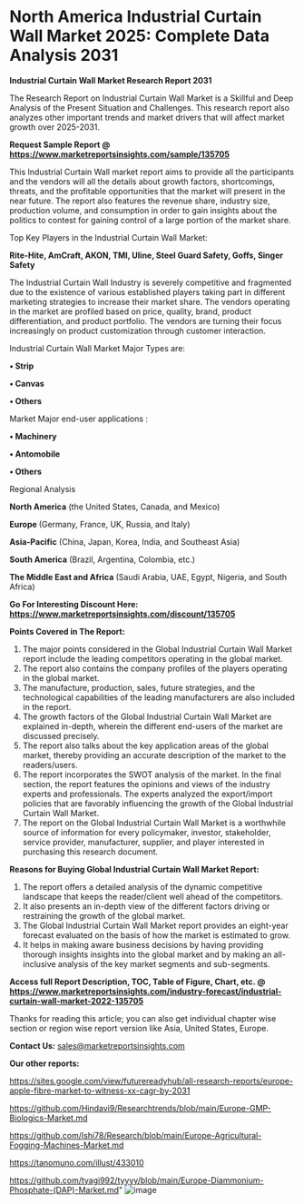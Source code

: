 # North America Industrial Curtain Wall Market 2025: Complete Data Analysis 2031

<strong>Industrial Curtain Wall Market Research Report 2031</strong>

The Research Report on Industrial Curtain Wall Market is a Skillful and Deep Analysis of the Present Situation and Challenges. This research report also analyzes other important trends and market drivers that will affect market growth over 2025-2031.

<strong>Request Sample Report @ <a href=https://www.marketreportsinsights.com/sample/135705>https://www.marketreportsinsights.com/sample/135705</a></strong>

This Industrial Curtain Wall market report aims to provide all the participants and the vendors will all the details about growth factors, shortcomings, threats, and the profitable opportunities that the market will present in the near future. The report also features the revenue share, industry size, production volume, and consumption in order to gain insights about the politics to contest for gaining control of a large portion of the market share.

Top Key Players in the Industrial Curtain Wall Market:

<strong>Rite-Hite, AmCraft, AKON, TMI, Uline, Steel Guard Safety, Goffs, Singer Safety</strong>

The Industrial Curtain Wall Industry is severely competitive and fragmented due to the existence of various established players taking part in different marketing strategies to increase their market share. The vendors operating in the market are profiled based on price, quality, brand, product differentiation, and product portfolio. The vendors are turning their focus increasingly on product customization through customer interaction.

Industrial Curtain Wall Market Major Types are:

<strong>• Strip

• Canvas

• Others</strong>

Market Major end-user applications :

<strong>• Machinery

• Antomobile

• Others</strong>

Regional Analysis

</u><strong><b>North America</b></strong> (the United States, Canada, and Mexico)

<strong><b>Europe </b></strong>(Germany, France, UK, Russia, and Italy)

<strong><b>Asia-Pacific</b></strong> (China, Japan, Korea, India, and Southeast Asia)

<strong><b>South America</b></strong> (Brazil, Argentina, Colombia, etc.)

<strong><b>The Middle East and Africa</b></strong> (Saudi Arabia, UAE, Egypt, Nigeria, and South Africa)

<strong>Go For Interesting Discount Here: <a href=https://www.marketreportsinsights.com/discount/135705>https://www.marketreportsinsights.com/discount/135705</a></strong>

<strong>Points Covered in The Report:</strong>
<ol>
  <li>The major points considered in the Global Industrial Curtain Wall Market report include the leading competitors operating in the global market.</li>
  <li>The report also contains the company profiles of the players operating in the global market.</li>
  <li>The manufacture, production, sales, future strategies, and the technological capabilities of the leading manufacturers are also included in the report.</li>
  <li>The growth factors of the Global Industrial Curtain Wall Market are explained in-depth, wherein the different end-users of the market are discussed precisely.</li>
  <li>The report also talks about the key application areas of the global market, thereby providing an accurate description of the market to the readers/users.</li>
  <li>The report incorporates the SWOT analysis of the market. In the final section, the report features the opinions and views of the industry experts and professionals. The experts analyzed the export/import policies that are favorably influencing the growth of the Global Industrial Curtain Wall Market.</li>
  <li>The report on the Global Industrial Curtain Wall Market is a worthwhile source of information for every policymaker, investor, stakeholder, service provider, manufacturer, supplier, and player interested in purchasing this research document.</li>
</ol>
<strong>Reasons for Buying Global Industrial Curtain Wall Market Report:</strong>

<ol>
  <li>The report offers a detailed analysis of the dynamic competitive landscape that keeps the reader/client well ahead of the competitors.</li>
  <li>It also presents an in-depth view of the different factors driving or restraining the growth of the global market.</li>
  <li>The Global Industrial Curtain Wall Market report provides an eight-year forecast evaluated on the basis of how the market is estimated to grow.</li>
  <li>It helps in making aware business decisions by having providing thorough insights insights into the global market and by making an all-inclusive analysis of the key market segments and sub-segments.</li>
</ol>
<strong>Access full Report Description, TOC, Table of Figure, Chart, etc. @ <a href=https://www.marketreportsinsights.com/industry-forecast/industrial-curtain-wall-market-2022-135705>https://www.marketreportsinsights.com/industry-forecast/industrial-curtain-wall-market-2022-135705</a></strong>


Thanks for reading this article; you can also get individual chapter wise section or region wise report version like Asia, United States, Europe.

<strong>Contact Us:</strong>
sales@marketreportsinsights.com

<strong>Our other reports:</strong>

<a href=https://sites.google.com/view/futurereadyhub/all-research-reports/europe-apple-fibre-market-to-witness-xx-cagr-by-2031>https://sites.google.com/view/futurereadyhub/all-research-reports/europe-apple-fibre-market-to-witness-xx-cagr-by-2031</a>

<a href=https://github.com/Hindavi9/Researchtrends/blob/main/Europe-GMP-Biologics-Market.md>https://github.com/Hindavi9/Researchtrends/blob/main/Europe-GMP-Biologics-Market.md</a>

<a href=https://github.com/Ishi78/Research/blob/main/Europe-Agricultural-Fogging-Machines-Market.md>https://github.com/Ishi78/Research/blob/main/Europe-Agricultural-Fogging-Machines-Market.md</a>

<a href=https://tanomuno.com/illust/433010>https://tanomuno.com/illust/433010</a>

<a href=https://github.com/tyagi992/tyyyy/blob/main/Europe-Diammonium-Phosphate-(DAP)-Market.md>https://github.com/tyagi992/tyyyy/blob/main/Europe-Diammonium-Phosphate-(DAP)-Market.md</a>"
![image](https://github.com/user-attachments/assets/1beab287-5171-4756-be37-8aac0036d0f1)
